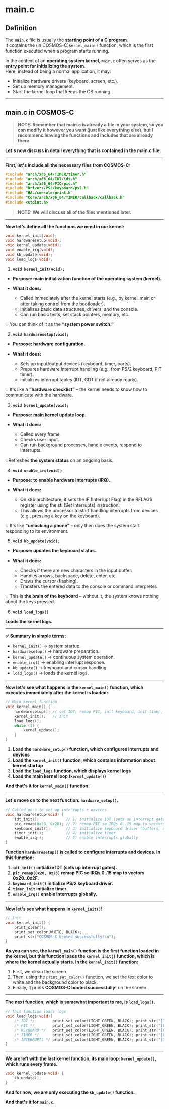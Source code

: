 # main.c
## Definition
The **`main.c`** file is usually the **starting point of a C program**.  
It contains the (in COSMOS-C)`kernel_main()` function, which is the first function executed when a program starts running.

In the context of an **operating system kernel**, `main.c` often serves as the **entry point for initializing the system**.  
Here, instead of being a normal application, it may:
- Initialize hardware drivers (keyboard, screen, etc.).
- Set up memory management.
- Start the kernel loop that keeps the OS running.

---
## main.c in COSMOS-C
>**NOTE: Remember that main.c is already a file in your system, so you can modify it however you want (just like everything else), but I recommend leaving the functions and includes that are already there.**

**Let's now discuss in detail everything that is contained in the main.c file.**

---
**First, let's include all the necessary files from COSMOS-C:**
```c
#include "arch/x86_64/TIMER/timer.h"
#include "arch/x86_64/IDT/idt.h"
#include "arch/x86_64/PIC/pic.h"
#include "Drivers/PS2/keyboard/ps2.h"
#include "HAL/console/print.h"
#include "Core/arch/x86_64/TIMER/callback/callback.h"
#include <stdint.h>
```
>**NOTE: We will discuss all of the files mentioned later.**

---
**Now let's define all the functions we need in our kernel:**
```c
void kernel_init(void);
void hardwaresetup(void);
void kernel_update(void);
void enable_irq(void);
void kb_update(void);
void load_logs(void);
```
1. **`void kernel_init(void);`**
- **Purpose: main initialization function of the operating system (kernel).**

- **What it does:**
	- Called immediately after the kernel starts (e.g., by kernel_main or after taking control from the bootloader).
	- Initializes basic data structures, drivers, and the console.
	- Can run basic tests, set stack pointers, memory, etc.

💡 You can think of it as the **“system power switch.”**

2. **`void hardwaresetup(void);`**
- **Purpose: hardware configuration.**

- **What it does:**
	- Sets up input/output devices (keyboard, timer, ports).
	- Prepares hardware interrupt handling (e.g., from PS/2 keyboard, PIT timer).
	- Initializes interrupt tables (IDT, GDT if not already ready).

💡 It's like a **“hardware checklist”** – the kernel needs to know how to communicate with the hardware.

3. **`void kernel_update(void);`**
- **Purpose: main kernel update loop.**

- **What it does:**
	- Called every frame.
	- Checks user input.
	- Can run background processes, handle events, respond to interrupts.

💡Refreshes **the system status** on an ongoing basis.

4. **`void enable_irq(void);`**
- **Purpose: to enable hardware interrupts (IRQ).**

- **What it does:**
	- On x86 architecture, it sets the IF (Interrupt Flag) in the RFLAGS register using the sti (Set Interrupts) instruction.
	- This allows the processor to start handling interrupts from devices (e.g., pressing a key on the keyboard).

💡 It's like **"unlocking a phone"** – only then does the system start responding to its environment.

5. **`void kb_update(void);`**
- **Purpose: updates the keyboard status.**

- **What it does:**
	- Checks if there are new characters in the input buffer.
	- Handles arrows, backspace, delete, enter, etc.
	- Draws the cursor (flashing).
	- Transfers the entered data to the console or command interpreter.

💡 This is **the brain of the keyboard** – without it, the system knows nothing about the keys pressed.

6. **`void load_logs()`**

**Loads the kernel logs.**

---
**✅ Summary in simple terms:**
- `kernel_init()` → system startup.
- `hardwaresetup()` → hardware preparation.
- `kernel_update()` → continuous system operation.
- `enable_irq()` → enabling interrupt response.
- `kb_update()` → keyboard and cursor handling.
- `load_logs()` → loads the kernel logs.

---
**Now let's see what happens in the `kernel_main()` function, which executes immediately after the kernel is loaded:**
```c
// Main kernel function
void kernel_main() {    
    hardwaresetup(); // set IDT, remap PIC, init keyboard, init timer, enable interrupts   
    kernel_init();   // Init 
    load_logs();
    while (1) {
        kernel_update();
    }
}
```
1. **Load the `hardware_setup()` function, which configures interrupts and devices**
2. **Load the `kernel_init()` function, which contains information about kernel startup**
3. **Load the `load_logs` function, which displays kernel logs**
4. **Load the main kernel loop (`kernel_update()`)**

**And that's it for `kernel_main()` function.**

---
**Let's move on to the next function: `hardware_setup()`.**
```c
// Called once to set up interrupts + devices
void hardwaresetup(void) {    
    idt_init();            // 1) initialize IDT (sets up interrupt gates)    
    pic_remap(0x20, 0x28); // 2) remap PIC so IRQs 0..15 map to vectors 0x20..0x2F   
    keyboard_init();       // 3) initialize keyboard driver (buffers, state)
    timer_init();          // 4) initialize timer
    enable_irq();          // 5) enable interrupts globally   
}
```
**Function `hardwaresetup()` is called to configure interrupts and devices. In this function:**
1. **`idt_init()` initialize IDT (sets up interrupt gates).**
2. **`pic_remap(0x20, 0x28)` remap PIC so IRQs 0..15 map to vectors 0x20..0x2F.**
3. **`keyboard_init()` initialize PS/2 keyboard driver.**
4. **`timer_init` initialize timer.**
4. **`enable_irq()` enable interrupts globally.**

---
**Now let's see what happens in `kernel_init()`!**
```c
// Init
void kernel_init() {
    print_clear();
    print_set_color(WHITE, BLACK);
    print_str("COSMOS-C booted successfully!\n");
}
```
**As you can see, the `kernel_main()` function is the first function loaded in the kernel, but this function loads the `kernel_init()` function, which is where the kernel actually starts. In the `kernel_init()` function:**
1. First, we clean the screen.
2. Then, using the `print_set_color()` function, we set the text color to white and the background color to black.
3. Finally, it prints **COSMOS-C booted successfully!** on the screen.

---
**The next function, which is somewhat important to me, is `load_logs()`.**
```c
// This function loads logs
void load_logs(void){
    /* IDT */        print_set_color(LIGHT_GREEN, BLACK); print_str("[IDT] ");          print_set_color(WHITE, BLACK);  print_str("initialized");  sleep_ms(500);  print_str("\n");
    /* PIC */        print_set_color(LIGHT_GREEN, BLACK); print_str("[PIC] ");          print_set_color(WHITE, BLACK);  print_str("initialized");  sleep_ms(500);  print_str("\n");
    /* KEYBOARD */   print_set_color(LIGHT_GREEN, BLACK); print_str("[PS/2 DRIVER] ");  print_set_color(WHITE, BLACK);  print_str("initialized");  sleep_ms(500);  print_str("\n");
    /* TIMER */      print_set_color(LIGHT_GREEN, BLACK); print_str("[PIT] ");          print_set_color(WHITE, BLACK);  print_str("initialized");  sleep_ms(500);  print_str("\n");
    /* INTERRUPTS */ print_set_color(LIGHT_GREEN, BLACK); print_str("[INTERRUPTS] ");   print_set_color(WHITE, BLACK);  print_str("initialized");  sleep_ms(500);  print_str("\n");
}
```
---
**We are left with the last kernel function, its main loop: `kernel_update()`, which runs every frame.**
```c
void kernel_update(void) {
    kb_update();
}
```
**And for now, we are only executing the `kb_update()` function.**

**And that's it for `main.c`.**
